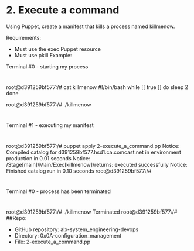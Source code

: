 # 2. Execute a command 
Using Puppet, create a manifest that kills a process named killmenow.

Requirements:

- Must use the exec Puppet resource
- Must use pkill
Example:

Terminal #0 - starting my process
#
root@d391259bf577:/# cat killmenow
#!/bin/bash
while [[ true ]]
do
    sleep 2
done

root@d391259bf577:/# ./killmenow
#
Terminal #1 - executing my manifest
#
root@d391259bf577:/# puppet apply 2-execute_a_command.pp
Notice: Compiled catalog for d391259bf577.hsd1.ca.comcast.net in environment production in 0.01 seconds
Notice: /Stage[main]/Main/Exec[killmenow]/returns: executed successfully
Notice: Finished catalog run in 0.10 seconds
root@d391259bf577:/# 
#
Terminal #0 - process has been terminated
#
root@d391259bf577:/# ./killmenow
Terminated
root@d391259bf577:/#
##Repo:

- GitHub repository: alx-system_engineering-devops
- Directory: 0x0A-configuration_management
- File: 2-execute_a_command.pp
